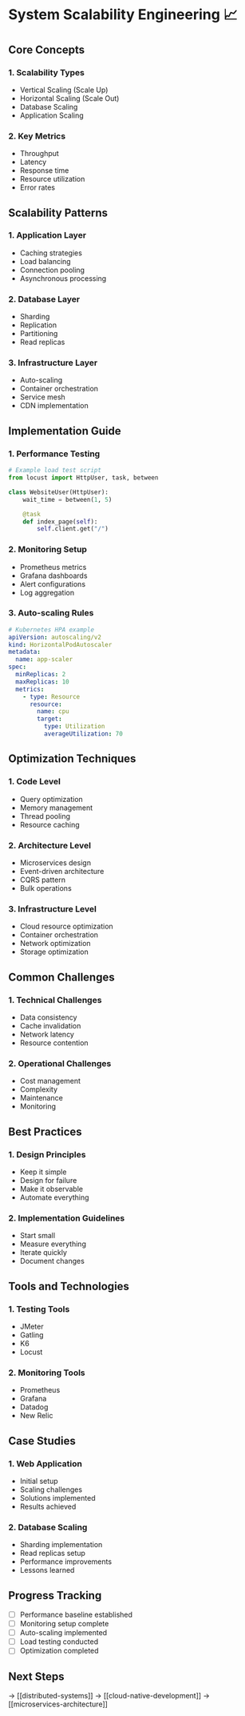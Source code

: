 # System Scalability Engineering 📈

## Core Concepts

### 1. Scalability Types

- Vertical Scaling (Scale Up)
- Horizontal Scaling (Scale Out)
- Database Scaling
- Application Scaling

### 2. Key Metrics

- Throughput
- Latency
- Response time
- Resource utilization
- Error rates

## Scalability Patterns

### 1. Application Layer

- Caching strategies
- Load balancing
- Connection pooling
- Asynchronous processing

### 2. Database Layer

- Sharding
- Replication
- Partitioning
- Read replicas

### 3. Infrastructure Layer

- Auto-scaling
- Container orchestration
- Service mesh
- CDN implementation

## Implementation Guide

### 1. Performance Testing

```python
# Example load test script
from locust import HttpUser, task, between

class WebsiteUser(HttpUser):
    wait_time = between(1, 5)

    @task
    def index_page(self):
        self.client.get("/")
```

### 2. Monitoring Setup

- Prometheus metrics
- Grafana dashboards
- Alert configurations
- Log aggregation

### 3. Auto-scaling Rules

```yaml
# Kubernetes HPA example
apiVersion: autoscaling/v2
kind: HorizontalPodAutoscaler
metadata:
  name: app-scaler
spec:
  minReplicas: 2
  maxReplicas: 10
  metrics:
    - type: Resource
      resource:
        name: cpu
        target:
          type: Utilization
          averageUtilization: 70
```

## Optimization Techniques

### 1. Code Level

- Query optimization
- Memory management
- Thread pooling
- Resource caching

### 2. Architecture Level

- Microservices design
- Event-driven architecture
- CQRS pattern
- Bulk operations

### 3. Infrastructure Level

- Cloud resource optimization
- Container orchestration
- Network optimization
- Storage optimization

## Common Challenges

### 1. Technical Challenges

- Data consistency
- Cache invalidation
- Network latency
- Resource contention

### 2. Operational Challenges

- Cost management
- Complexity
- Maintenance
- Monitoring

## Best Practices

### 1. Design Principles

- Keep it simple
- Design for failure
- Make it observable
- Automate everything

### 2. Implementation Guidelines

- Start small
- Measure everything
- Iterate quickly
- Document changes

## Tools and Technologies

### 1. Testing Tools

- JMeter
- Gatling
- K6
- Locust

### 2. Monitoring Tools

- Prometheus
- Grafana
- Datadog
- New Relic

## Case Studies

### 1. Web Application

- Initial setup
- Scaling challenges
- Solutions implemented
- Results achieved

### 2. Database Scaling

- Sharding implementation
- Read replicas setup
- Performance improvements
- Lessons learned

## Progress Tracking

- [ ] Performance baseline established
- [ ] Monitoring setup complete
- [ ] Auto-scaling implemented
- [ ] Load testing conducted
- [ ] Optimization completed

## Next Steps

→ [[distributed-systems]]
→ [[cloud-native-development]]
→ [[microservices-architecture]]
